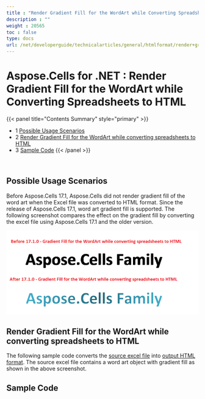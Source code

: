 ```yaml
---
title : "Render Gradient Fill for the WordArt while Converting Spreadsheets to HTML" 
description : "" 
weight : 20565 
toc : false
type: docs
url: /net/developerguide/technicalarticles/general/htmlformat/render+gradient+fill+for+the+wordart+while+converting+spreadsheets+to+html/
---
```


# Aspose.Cells for .NET : Render Gradient Fill for the WordArt while Converting Spreadsheets to HTML


{{< panel title="Contents Summary" style="primary" >}}
*   1 [Possible Usage Scenarios](#possible-usage-scenarios)
*   2 [Render Gradient Fill for the WordArt while converting spreadsheets to HTML](#render-gradient-fill-for-the-wordart-while-converting-spreadsheets-to-html)
*   3 [Sample Code](#sample-code)
{{< /panel >}}
 

 

## Possible Usage Scenarios

Before Aspose.Cells 17.1, Aspose.Cells did not render gradient fill of the word art when the Excel file was converted to HTML format. Since the release of Aspose.Cells 17.1, word art gradient fill is supported. The following screenshot compares the effect on the gradient fill by converting the excel file using Aspose.Cells 17.1 and the older version.

![image](22774110.png)

## Render Gradient Fill for the WordArt while converting spreadsheets to HTML

The following sample code converts the [source excel file](https://docs2.aspose.com/cells/net/attachments/22546716/22774111.xlsx) into [output HTML format](https://docs2.aspose.com/cells/net/attachments/22546716/22774109.zip). The source excel file contains a word art object with gradient fill as shown in the above screenshot.

## Sample Code

